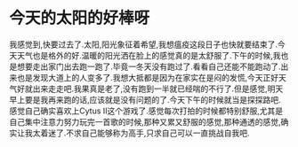 # 今天的太阳的好棒呀

我感觉到,快要过去了.太阳,阳光象征着希望,我想瘟疫这段日子也快就要结束了.今天天气也是格外的好.温暖的阳光洒在脸上的感觉真的是太舒服了.下午的时候,我也是想要走出家门出去跑一跑了.毕竟一冬天没有跑过了.看看自己还能不能跑动了.出来也是发现大道上的人变多了.我想大抵都是因为在家实在是闷的发慌,今天正好天气好就出来走走吧.我果真是老了,没有跑到一半就已经喘的不行了.但是感觉,明天早上要是我再来跑的话,应该就是没有问题的了.今天下午的时候就当是探探路吧.  
感觉自己确实喜欢上Cytus II这个游戏了.感觉每次打拍的时候都特别舒服,尤其是自己集中注意力努力玩完一首歌的时候,那种又累又舒服的感觉,那种通透的感觉,确实让我太着迷了.不求自己能够称为高手,只求自己可以一直挑战自我吧.

